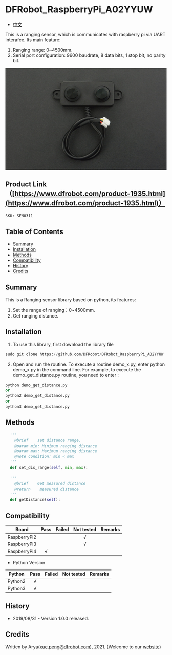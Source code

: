 # DFRobot_RaspberryPi_A02YYUW 

* [中文](./README_CN.md)

This is a ranging sensor, which is communicates with raspberry pi via UART interafce. Its main feature: <br> 
1. Ranging range: 0~4500mm.
2. Serial port configuration: 9600 baudrate, 8 data bits, 1 stop bit, no parity bit.

![Product image](resources/images/SEN0311.png)

## Product Link（[https://www.dfrobot.com/product-1935.html](https://www.dfrobot.com/product-1935.html)）
    SKU: SEN0311

## Table of Contents

* [Summary](#summary)
* [Installation](#installation)
* [Methods](#methods)
* [Compatibility](#compatibility)
* [History](#history)
* [Credits](#credits)

## Summary

This is a Ranging sensor library based on python, its features:
 
1. Set the range of ranging：0~4500mm. 
2. Get ranging distance. 

## Installation
1. To use this library, first download the library file<br>
```python
sudo git clone https://github.com/DFRobot/DFRobot_RaspberryPi_A02YYUW
```
2. Open and run the routine. To execute a routine demo_x.py, enter python demo_x.py in the command line. For example, to execute the demo_get_distance.py routine, you need to enter :<br>

```python
python demo_get_distance.py 
or
python2 demo_get_distance.py
or
python3 demo_get_distance.py
```

## Methods

```python
  '''
    @brief    set distance range.
    @param min: Minimum ranging distance
    @param max: Maximum ranging distance
    @note condition: min < max
  '''
  def set_dis_range(self, min, max):
      
  '''
    @brief    Get measured distance
    @return    measured distance
  '''
  def getDistance(self):

```
## Compatibility

| Board        | Pass | Failed | Not tested | Remarks |
| ------------ | :--: | :----: | :--------: | :-----: |
| RaspberryPi2 |      |        |     √      |         |
| RaspberryPi3 |      |        |     √      |         |
| RaspberryPi4 |  √   |        |            |         |

* Python Version

| Python  | Pass | Failed | Not tested | Remarks |
| ------- | :--: | :----: | :--------: | ------- |
| Python2 |  √   |        |            |         |
| Python3 |  √   |        |            |         |

## History

- 2019/08/31 - Version 1.0.0 released.

## Credits

Written by Arya(xue.peng@dfrobot.com), 2021. (Welcome to our [website](https://www.dfrobot.com/))
